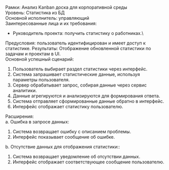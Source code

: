 Рамки: Анализ Kanban доска для корпоративной среды\
Уровень: Статистика из БД\
Основной исполнитель: управляющий\
Заинтересованные лица и их требования:
-   Руководитель проекта: получить статистику о работниках.\

Предусловия: пользователь идентифицирован и имеет доступ к статистике.
Результаты: Отображение обновленной статистики по задачам и проектам в UI.\
Основной успешный сценарий:
1.  Пользователь выбирает раздел статистики через интерфейс.
2.  Система запрашивает статистические данные, используя параметры пользователя.
3.  Сервер обрабатывает запрос, собирая данные через сервис аналитики.
4.  Данные агрегируются и анализируются для формирования ответа.
5.  Система отправляет сформированные данные обратно в интерфейс.
6.  Интерфейс отображает статистику пользователю.

Расширения:\
a. Ошибка в запросе данных: 
1.  Система возвращает ошибку с описанием проблемы.
2.  Интерфейс показывает сообщение об ошибке.

b. Отсутствие данных для отображения статистики::
1.  Система возвращает уведомление об отсутствии данных.
2.  Интерфейс отображает соответствующее сообщение пользователю.